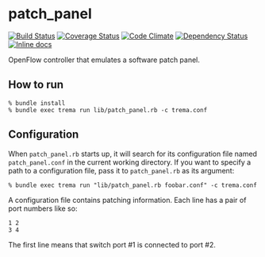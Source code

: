 patch_panel
===========

[![Build Status](http://img.shields.io/travis/trema/patch_panel/develop.svg?style=flat)][travis]
[![Coverage Status](http://img.shields.io/coveralls/trema/patch_panel/develop.svg?style=flat)][coveralls]
[![Code Climate](http://img.shields.io/codeclimate/github/trema/patch_panel.svg?style=flat)][codeclimate]
[![Dependency Status](http://img.shields.io/gemnasium/trema/patch_panel.svg?style=flat)][gemnasium]
[![Inline docs](http://inch-ci.org/github/trema/patch_panel.png?branch=develop)][inch]

OpenFlow controller that emulates a software patch panel.

[travis]: http://travis-ci.org/trema/patch_panel
[coveralls]: https://coveralls.io/r/trema/patch_panel
[codeclimate]: https://codeclimate.com/github/trema/patch_panel
[gemnasium]: https://gemnasium.com/trema/patch_panel
[inch]: http://inch-ci.org/github/trema/patch_panel


How to run
----------

```
% bundle install
% bundle exec trema run lib/patch_panel.rb -c trema.conf
```


Configuration
-------------

When `patch_panel.rb` starts up, it will search for its configuration
file named `patch_panel.conf` in the current working directory. If you
want to specify a path to a configuration file, pass it to
`patch_panel.rb` as its argument:

```
% bundle exec trema run "lib/patch_panel.rb foobar.conf" -c trema.conf
```

A configuration file contains patching information. Each line has a
pair of port numbers like so:

```
1 2
3 4
```

The first line means that switch port #1 is connected to port #2.
